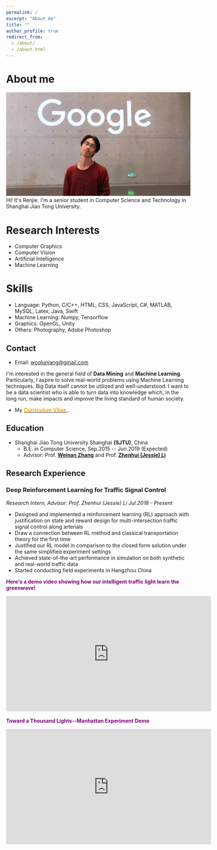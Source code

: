 ```yaml
---
permalink: /
excerpt: "About me"
title: ""
author_profile: true
redirect_from: 
  - /about/
  - /about.html
---
```

<!-- 
个人简介：100-150w
CV链接
Skills选自CV
照片：展示多方面的experience
联系方式 -->
# About me
<img src="https://github.com/Renjie-Woo/Renjie-Woo.github.io/blob/master/images/profile.png" />
Hi! It's Renjie. I'm a senior student in Computer Science and Technology in Shanghai Jiao Tong University.

# Research Interests
* Computer Graphics
* Computer Vision
* Artificial Intelligence
* Machine Learning

# Skills
* Language: Python, C/C++, HTML, CSS, JavaScript, C#, MATLAB, MySQL, Latex, Java, Swift
* Machine Learning: Numpy, Tensorflow
* Graphics: OpenGL, Unity
* Others: Photography, Adobe Photoshop

## Contact
- Email: woolunjang@gmail.com

<!--Computer Science, **Shanghai Jiao Tong University**. 
-->
I'm interested in the general field of **Data Mining** and **Machine Learning**. Particularly, I aspire to solve real-world problems using Machine Learning techniques. Big Data itself cannot be utilized and well-understood. I want to be a data scientist who is able to turn data into knowledge which, in the long run, make impacts and improve the living standard of human society.

<!--Currently, I am working as a research intern of the City Brain project on **intelligent traffic signal control**, advised by [Prof. **Zhenhui Jessie Li**](https://faculty.ist.psu.edu/jessieli).-->

- My [<span style="color:orange">**Curriculum Vitae** </span>](/files/Chacha_CV.pdf).



<!--We are doing very exciting and impactful things in Hangzhou. Here is some news about us!-->

<!--[<span style="color:purple">**@XINHUANET新华网** </span>AI-driven technology reshaping city traffic in China](http://www.xinhuanet.com/english/2018-03/10/c_137029827.htm)

[<span style="color:purple">**@WIRED** </span>  In China, Alibaba’s data-hungry AI is controlling (and watching) cities](https://www.wired.co.uk/article/alibaba-city-brain-artificial-intelligence-china-kuala-lumpur)-->

<!--[<span style="color:purple">**@Technode** </span> Hangzhou is becoming a pioneer in urban digitization](https://technode.com/2018/09/19/hangzhou-digitization-pioneer/)

[<span style="color:purple">**@Alwihda Info** </span>Hangzhou growing ‘smarter’ thanks to AI technology](https://www.alwihdainfo.com/Hangzhou-growing-smarter-thanks-to-AI-technology_a58657.html)-->


## Education
- Shanghai Jiao Tong University Shanghai **(SJTU)**, China
	- B.E. in Computer Science, Sep.2015 -- Jun.2019 (Expected)
	<!--- GPA: 3.68/4.0 (87.1/100) -->
	- Advisor:  Prof. [**Weinan Zhang**](http://wnzhang.net/) and Prof. [**Zhenhui (Jessie) Li**](https://faculty.ist.psu.edu/jessieli/Site/index.html)





## Research Experience

### Deep Reinforcement Learning for Traffic Signal Control 
_Research Intern, Advisor: Prof. Zhenhui (Jessie) Li Jul.2018 - Present_  

- Designed and implemented a reinforcement learning (RL) approach with justification on state and reward design for multi-intersection traffic signal control along arterials
- Draw a connection between RL method and classical transportation theory for the first time
- Justified our RL model in comparison to the closed form solution under the same simplified experiment settings
- Achieved state-of-the-art performance in simulation on both synthetic and real-world traffic data
- Started conducting field experiments in Hangzhou China

<span style="color:purple">**Here's a demo video showing how our intelligent traffic light learn the greenwave!** </span> 
<iframe width="560" height="315" src="https://www.youtube.com/embed/0zeHDpv361Q" frameborder="0" allow="accelerometer; autoplay; encrypted-media; gyroscope; picture-in-picture" allowfullscreen></iframe>

<!--<span style="color:purple">**Hangzhou Intelligent Signal Control System Demo** </span> 

<iframe width="560" height="315" src="https://www.youtube.com/embed/Oj2rRASpPGQ" frameborder="0" allow="accelerometer; autoplay; encrypted-media; gyroscope; picture-in-picture" allowfullscreen></iframe>-->

<span style="color:purple">**Toward a Thousand Lights--Manhattan Experiment Demo** </span> 

<iframe width="560" height="315" src="https://www.youtube.com/embed/-UulnApXbjM" frameborder="0" allow="accelerometer; autoplay; encrypted-media; gyroscope; picture-in-picture" allowfullscreen></iframe>
